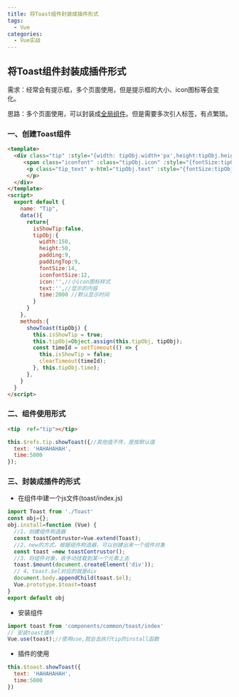 ```yaml
---
title: 将Toast组件封装成插件形式
tags:
  - Vue
categories:
  - Vue实战
---
```




## 将Toast组件封装成插件形式

需求：经常会有提示框，多个页面使用，但是提示框的大小、icon图标等会变化。

思路：多个页面使用，可以封装成[全局组件](https://www.cnblogs.com/jiajia-hjj/p/15864424.html)。但是需要多次引人标签，有点繁琐。

### 一、创建Toast组件

```html
<template>
  <div class="tip" :style="{width: tipObj.width+'px',height:tipObj.height+'px',padding:tipObj.padding+'px',paddingTop:tipObj.paddingTop+'px '}" v-show="isShowTip">
     <span class="iconfont" :class="tipObj.icon" :style="{fontSize:tipObj.iconfontSize+'px'}"></span>
      <p class="tip_text" v-html="tipObj.text" :style="{fontSize:tipObj.fontSize+'px'}">
      </p>
  </div>
</template>
<script>
  export default {
    name: "Tip",
    data(){
      return{
        isShowTip:false,
        tipObj:{
          width:150, 
          height:50,
          padding:9,
          paddingTop:9,
          fontSize:14,
          iconfontSize:12,
          icon:'',//小icon图标样式
          text:'',//显示的内容
          time:2000 //默认显示时间
        }
      }
    },
    methods:{
      showToast(tipObj) {
        this.isShowTip = true;
        this.tipObj=Object.assign(this.tipObj, tipObj);
        const timeId = setTimeout(() => {
          this.isShowTip = false;
          clearTimeout(timeId);
        }, this.tipObj.time);
      },
    }
  }
</script>
```

### 二、组件使用形式

```html
<tip  ref="tip"></tip>
```

```js
this.$refs.tip.showToast({//其他值不传，是按默认值
  text: 'HAHAHAHAH',
  time:5000
});
```

### 三、封装成插件的形式

+ 在组件中建一个js文件(toast/index.js)

```js
import Toast from './Toast'
const obj={};
obj.install=function (Vue) {
  //1、创建组件构造器
  const toastContrustor=Vue.extend(Toast);
  //2、new的方式，根据组件构造器，可以创建出来一个组件对象
  const toast =new toastContrustor();
  //3、将组件对象，收手动挂载到某一个元素上去
  toast.$mount(document.createElement('div'));
  // 4、toast.$el对应的就是div
  document.body.appendChild(toast.$el);
  Vue.prototype.$toast=toast
}
export default obj
```

+ 安装组件

```js
import toast from 'components/common/toast/index'
// 安装toast插件
Vue.use(toast);//使用use,就会去执行tip的install函数
```

+ 插件的使用

```js
this.$toast.showToast({
  text: 'HAHAHAHAH',
  time:5000
})
```

